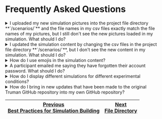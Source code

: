 # Frequently Asked Questions

<details>
<summary>I uploaded my new simulation pictures into the project file directory **`/scenarios/<scenario name>`** and the file names in my csv files exactly match the file names of my pictures, but I still don't see the new pictures loaded in my simulation. What should I do?</summary>

Check that you have defined the CDN URL value properly.

Navigate to the `.env` file:

1.  If you are not using a CDN, remove the line `CDN=https://d35ayucabfexcy.cloudfront.net`.
2.  If you are using a CDN, replace the URL with your CDN URL.
3.  If you do not know if you are using a CDN or not, you are likely not using one, so remove the line of code.

Save the file, then restart your local environment. In the Terminal/Command prompt:

1.  If the application is already running, enter CTRL+C, then Y to stop the application.
2.  Start your application again by entering `npm run dev` .

</details>

<details>
<summary>I updated the simulation content by changing the csv files in the project file directory **`/scenarios/<scenario name>`**, but I don't see the new content in my simulation. What should I do?</summary>

Make sure you have repopulated the database with the new simulation content by entering the command in the terminal/command prompt: `node populate.js`, which runs the script populate.js.

Note: Every time you make any changes to the csv files, you will need to repopulate your databases with the csv content (whether that is the database you are using for your local Truman or your deployed Truman). This is because the simulation gets the simulation content from the database, and not the csv files.

</details>

<details>
<summary>How do I use emojis in the simulation content?</summary>

To see emojis in your csv files and to use emojis in your simulation content, you will need to ensure your csv files are opened and saved as a CSV UTF-8 (Comma delimited) (\*.csv) file format.

More information about this is found under the note _"How to edit the csv files..."_ on the page [How to define the simulation components](/docs/setting-up-truman/defining-your-simulation/simulation-components.md#how-to-define-the-simulation-components).

</details>

<details>
<summary>A participant emailed me saying they have forgotten their account password. What should I do?</summary>

All passwords are hashed when saved in the database. They are never saved "as is", to ensure the privacy and security of all Truman users. Therefore, no one knows their password, even the researcher.

So, the only way to assist them is to reset their account with a new temporary password and to send them the new temporary password.

To do this, you will need to run the script **updatePassword.js,** which connects to the database defined in the **.env** file, finds the right user, and updates their password.

To run this script, enter in the terminal/command prompt from the root directory of your project: `node updatePassword.js <email> <password>` . Replace &lt;email&gt; and &lt;password&gt; with the email associated with the desired account and the new password (for example: `node updatePassword.js johndoe@gmail.com 12345`).

Ensure that that you run this command on your server if the account you are changing the password to is for your _deployed_ application (so that it finds and changes the account in the right database).

Afterwards, you will need to send the participant their new temporary password. Please remind them that they will need to change the password again for their own security and privacy by going to the **Update My Profile** page on the website.

</details>

<details>
<summary>How do I display different simulations for different experimental conditions?</summary>

You can readily display different _**simulation content**_ (example: actors, posts, comments) for different experimental conditions by using the **`.env`** file and the input csv files.

In the `.env` file,

1.  Define the environmental variable `NUM_EXP_CONDITIONS` with the # of experimental conditions you have. For example:
    NUM_EXP_CONDITIONS=5
2.  Define the environmental variable `EXP_CONDITIONS_NAMES` with the names of your experimental conditions. Each name should be separated with a comma, with no spaces in between. For example:
    EXP_CONDITIONS_NAMES=marginal,unambig_flag,troll,ambig_flag,unambig_none

See [here](/docs/setting-up-truman/defining-your-simulation/basic-simulation-components.md) for more information about the environmental variables and how to change them.

Then, in the input csv files, use the column **condition** to label which condition certain simulation content should be displayed in. The labels in this column must exactly match one of the experimental conditions names listed in `EXP_CONDITIONS_NAMES` in the `.env` file.

However, displaying different _**interfaces**_ for different experimental conditions will require coding experience. You will need to make changes in the codebase to develop the different interfaces and logic for display.

</details>

<details>
<summary>How do I bring in new updates that have been made to the original Truman GitHub repository into my own GitHub repository?</summary>

On occasion, we push new code updates or bug fixes to the [Truman GitHub repository](https://github.coecis.cornell.edu/sms-apps/truman). This may happen after you have forked your own GitHub repository from this repository, in which case you would like to bring in these new code changes into your repository.

To do this, follow the instructions here: [https://docs.github.com/en/pull-requests/collaborating-with-pull-requests/working-with-forks/syncing-a-fork](https://docs.github.com/en/pull-requests/collaborating-with-pull-requests/working-with-forks/syncing-a-fork)

It is possible that as you do this, you will need to resolve merge conflicts (i.e. differences in code) manually.

</details>

| [Previous<br>Best Practices for Simulation Building](/docs/setting-up-truman/defining-your-simulation/best-practices-for-simulation-building.md) | [Next<br>File Directory](/docs/setting-up-truman/file-directory.md) |
| ------------------------------------------------------------------------------------------------------------------------------------------------ | ------------------------------------------------------------------- |
